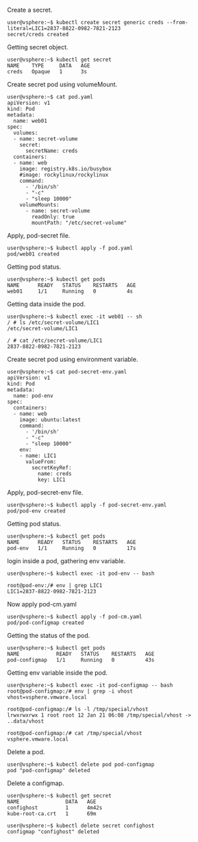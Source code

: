 Create a secret.  

    user@vsphere:~$ kubectl create secret generic creds --from-literal=LIC1=2837-8822-0982-7821-2123
    secret/creds created


Getting secret object. 

    user@vsphere:~$ kubectl get secret 
    NAME    TYPE     DATA   AGE
    creds   Opaque   1      3s


Create secret pod using volumeMount.

    user@vsphere:~$ cat pod.yaml 
    apiVersion: v1 
    kind: Pod
    metadata:
      name: web01
    spec: 
      volumes:
      - name: secret-volume
        secret:
          secretName: creds
      containers:
      - name: web
        image: registry.k8s.io/busybox
        #image: rockylinux/rockylinux
        command:
          - '/bin/sh'
          - "-c"
          - "sleep 10000"
        volumeMounts:
          - name: secret-volume
            readOnly: true
            mountPath: "/etc/secret-volume"

Apply, pod-secret file. 

    user@vsphere:~$ kubectl apply -f pod.yaml
    pod/web01 created

Getting pod status. 

    user@vsphere:~$ kubectl get pods
    NAME      READY   STATUS    RESTARTS   AGE
    web01     1/1     Running   0          4s

Getting data inside the pod. 

    user@vsphere:~$ kubectl exec -it web01 -- sh
    / # ls /etc/secret-volume/LIC1
    /etc/secret-volume/LIC1

    / # cat /etc/secret-volume/LIC1
    2837-8822-0982-7821-2123

Create secret pod using environment variable.

    user@vsphere:~$ cat pod-secret-env.yaml 
    apiVersion: v1 
    kind: Pod
    metadata:
      name: pod-env
    spec: 
      containers: 
      - name: web
        image: ubuntu:latest
        command: 
          - '/bin/sh'
          - "-c"
          - "sleep 10000"
        env: 
        - name: LIC1
          valueFrom: 
            secretKeyRef: 
              name: creds
              key: LIC1

Apply, pod-secret-env file. 

    user@vsphere:~$ kubectl apply -f pod-secret-env.yaml
    pod/pod-env created

Getting pod status. 

    user@vsphere:~$ kubectl get pods
    NAME      READY   STATUS    RESTARTS   AGE
    pod-env   1/1     Running   0          17s

login inside a pod, gathering env variable. 

    user@vsphere:~$ kubectl exec -it pod-env -- bash

    root@pod-env:/# env | grep LIC1
    LIC1=2837-8822-0982-7821-2123


Now apply pod-cm.yaml 

    user@vsphere:~$ kubectl apply -f pod-cm.yaml
    pod/pod-configmap created


Getting the status of the pod. 

    user@vsphere:~$ kubectl get pods
    NAME            READY   STATUS    RESTARTS   AGE
    pod-configmap   1/1     Running   0          43s

Getting env variable inside the pod. 

    user@vsphere:~$ kubectl exec -it pod-configmap -- bash
    root@pod-configmap:/# env | grep -i vhost
    vhost=vsphere.vmware.local

    root@pod-configmap:/# ls -l /tmp/special/vhost
    lrwxrwxrwx 1 root root 12 Jan 21 06:08 /tmp/special/vhost -> ..data/vhost

    root@pod-configmap:/# cat /tmp/special/vhost
    vsphere.vmware.local

Delete a pod. 

    user@vsphere:~$ kubectl delete pod pod-configmap
    pod "pod-configmap" deleted

Delete a configmap. 

    user@vsphere:~$ kubectl get secret
    NAME               DATA   AGE
    confighost         1      4m42s
    kube-root-ca.crt   1      69m

    user@vsphere:~$ kubectl delete secret confighost
    configmap "confighost" deleted


